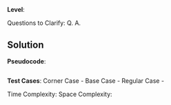 ## 

**Level**: 

Questions to Clarify:
Q.
A.


## Solution

**Pseudocode**:
```

```
**Test Cases**:
Corner Case -
Base Case - 
Regular Case - 

Time Complexity: 
Space Complexity: 





